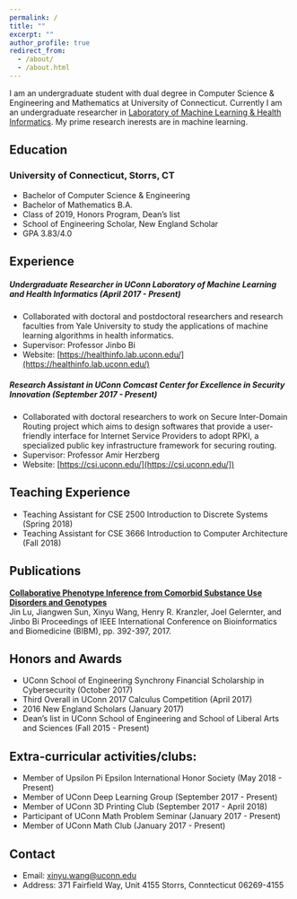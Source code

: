 ```yaml
---
permalink: /
title: ""
excerpt: ""
author_profile: true
redirect_from: 
  - /about/
  - /about.html
---
```



I am an undergraduate student with dual degree in Computer Science & Engineering and Mathematics at University of Connecticut. Currently I am an undergraduate researcher in [Laboratory of Machine Learning & Health Informatics](https://healthinfo.lab.uconn.edu/). My prime research inerests are in machine learning.

## Education
### University of Connecticut, Storrs, CT
   * Bachelor of Computer Science & Engineering
   * Bachelor of Mathematics B.A.
   * Class of 2019, Honors Program, Dean’s list
   * School of Engineering Scholar, New England Scholar
   * GPA 3.83/4.0


## Experience
##### Undergraduate Researcher in UConn Laboratory of Machine Learning and Health Informatics (April 2017 - Present)
* Collaborated with doctoral and postdoctoral researchers and research faculties from Yale
University to study the applications of machine learning algorithms in health informatics.
* Supervisor: Professor Jinbo Bi
* Website: [https://healthinfo.lab.uconn.edu/](https://healthinfo.lab.uconn.edu/)

##### Research Assistant in UConn Comcast Center for Excellence in Security Innovation (September 2017 - Present)
* Collaborated with doctoral researchers to work on Secure Inter-Domain Routing project which
aims to design softwares that provide a user-friendly interface for Internet Service Providers to
adopt RPKI, a specialized public key infrastructure framework for securing routing.
* Supervisor: Professor Amir Herzberg
* Website: [https://csi.uconn.edu/](https://csi.uconn.edu/])

## Teaching Experience
* Teaching Assistant for CSE 2500 Introduction to Discrete Systems (Spring 2018)
* Teaching Assistant for CSE 3666 Introduction to Computer Architecture (Fall 2018) 

## Publications
__[Collaborative Phenotype Inference from Comorbid Substance Use Disorders and Genotypes](http://www.engr.uconn.edu/~jinbo/doc/BIBM2017_phenotypeImputation.pdf)__  
Jin Lu, Jiangwen Sun, Xinyu Wang, Henry R. Kranzler, Joel Gelernter, and Jinbo Bi 
Proceedings of IEEE International Conference on Bioinformatics and Biomedicine (BIBM), pp. 392-397, 2017.

## Honors and Awards
* UConn School of Engineering Synchrony Financial Scholarship in Cybersecurity (October 2017)
* Third Overall in UConn 2017 Calculus Competition (April 2017)
* 2016 New England Scholars (January 2017)
* Dean’s list in UConn School of Engineering and School of Liberal Arts and Sciences (Fall 2015 - Present)

## Extra-curricular activities/clubs:
* Member of Upsilon Pi Epsilon International Honor Society (May 2018 - Present)
* Member of UConn Deep Learning Group (September 2017 - Present)
* Member of UConn 3D Printing Club (September 2017 - April 2018)
* Participant of UConn Math Problem Seminar (January 2017 - Present)
* Member of UConn Math Club (January 2017 - Present)

## Contact
* Email: xinyu.wang@uconn.edu
* Address: 371 Fairfield Way, Unit 4155 Storrs, Conntecticut 06269-4155 
